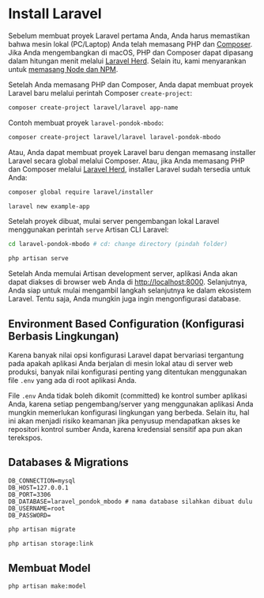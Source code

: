 # Install Laravel

Sebelum membuat proyek Laravel pertama Anda, Anda harus memastikan bahwa mesin lokal (PC/Laptop) Anda telah memasang PHP dan [Composer](https://getcomposer.org/). Jika Anda mengembangkan di macOS, PHP dan Composer dapat dipasang dalam hitungan menit melalui [Laravel Herd](https://herd.laravel.com/). Selain itu, kami menyarankan untuk [memasang Node dan NPM](https://nodejs.org/).

Setelah Anda memasang PHP dan Composer, Anda dapat membuat proyek Laravel baru melalui perintah Composer `create-project`:

```bash
composer create-project laravel/laravel app-name
```

Contoh membuat proyek `laravel-pondok-mbodo`:

```bash
composer create-project laravel/laravel laravel-pondok-mbodo
```

Atau, Anda dapat membuat proyek Laravel baru dengan memasang installer Laravel secara global melalui Composer. Atau, jika Anda memasang PHP dan Composer melalui [Laravel Herd](https://herd.laravel.com/), installer Laravel sudah tersedia untuk Anda:

```bash
composer global require laravel/installer
```

```bash
laravel new example-app
```

Setelah proyek dibuat, mulai server pengembangan lokal Laravel menggunakan perintah `serve` Artisan CLI Laravel:

```bash
cd laravel-pondok-mbodo # cd: change directory (pindah folder)
```

```bash
php artisan serve
```

Setelah Anda memulai Artisan development server, aplikasi Anda akan dapat diakses di browser web Anda di [http://localhost:8000](http://localhost:8000). Selanjutnya, Anda siap untuk mulai mengambil langkah selanjutnya ke dalam ekosistem Laravel. Tentu saja, Anda mungkin juga ingin mengonfigurasi database.

## Environment Based Configuration (Konfigurasi Berbasis Lingkungan)

Karena banyak nilai opsi konfigurasi Laravel dapat bervariasi tergantung pada apakah aplikasi Anda berjalan di mesin lokal atau di server web produksi, banyak nilai konfigurasi penting yang ditentukan menggunakan file `.env` yang ada di root aplikasi Anda.

File `.env` Anda tidak boleh dikomit (committed) ke kontrol sumber aplikasi Anda, karena setiap pengembang/server yang menggunakan aplikasi Anda mungkin memerlukan konfigurasi lingkungan yang berbeda. Selain itu, hal ini akan menjadi risiko keamanan jika penyusup mendapatkan akses ke repositori kontrol sumber Anda, karena kredensial sensitif apa pun akan terekspos.

## Databases & Migrations

```env
DB_CONNECTION=mysql
DB_HOST=127.0.0.1
DB_PORT=3306
DB_DATABASE=laravel_pondok_mbodo # nama database silahkan dibuat dulu
DB_USERNAME=root
DB_PASSWORD=
```

```bash
php artisan migrate
```

```bash
php artisan storage:link
```

## Membuat Model

```bash
php artisan make:model
```

